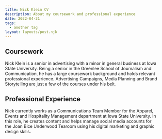 ```yaml
---
title: Nick Klein CV
description: About my coursework and professional experience
date: 2022-04-21
tags:
  - another tag
layout: layouts/post.njk
---
```


## Coursework

Nick Klein is a senior in advertising with a minor in general business at Iowa State University. Being a senior in the Greenlee School of Journalism and Communication, he has a large coursework background and holds relevant professional experience. Advertising Campaigns, Media Planning and Brand Storytelling are just a few of the courses under his belt.

## Professional Experience

Nick currently works as a Communications Team Member for the Apparel, Events and Hospitality Management department at Iowa State University. In this role, he creates content and helps manage social media accounts for the Joan Bice Underwood Tearoom using his digital marketing and graphic design skills.
